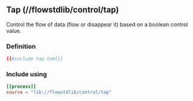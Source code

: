 ## Tap (//flowstdlib/control/tap)
Control the flow of data (flow or disappear it) based on a boolean control value.

### Definition
```toml
{{#include tap.toml}}
```

### Include using
```toml
[[process]]
source = "lib://flowstdlib/control/tap"
```